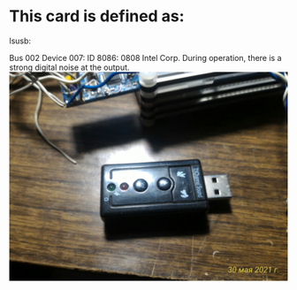 # This card is defined as:
lsusb:

Bus 002 Device 007: ID 8086: 0808 Intel Corp.
During operation, there is a strong digital noise at the output. 
![](https://github.com/qsoMaster/sound_card/blob/main/P_20210530_120630_1_p.jpg)
